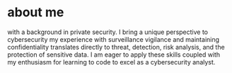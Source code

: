 # about me 
with a background in private security. I bring a unique perspective to cybersecurity my experience with surveillance vigilance and maintaining confidentiality translates directly to threat, detection, risk analysis, and the protection of sensitive data. I am eager to apply these skills coupled with my enthusiasm for learning to code to excel as a cybersecurity analyst.
